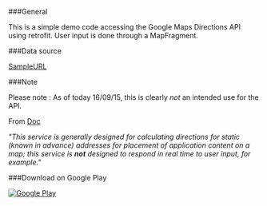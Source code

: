 ###General

This is a simple demo code accessing the Google Maps Directions API using retrofit.
User input is done through a MapFragment.

###Data source

[SampleURL]

###Note

Please note : As of today 16/09/15, this is clearly *not* an intended use for the API.

From
[Doc]

*"This service is generally designed for calculating directions for static (known in advance) addresses for placement of application content on a map; this service is __not__ designed to respond in real time to user input, for example."*

###Download on Google Play

[![Google Play](https://developer.android.com/images/brand/en_app_rgb_wo_60.png)](https://play.google.com/store/apps/details?id=com.f8full.sample.directionsonmapv2withretrofit)

[Doc]:https://developers.google.com/maps/documentation/directions/intro
[SampleURL]:https://maps.googleapis.com/maps/api/directions/json?origin=45.5290807503689,-73.58135472983122&destination=45.5348227237613,-73.57860814779997&sensor=false&mode=bicycling